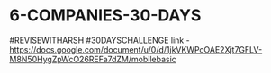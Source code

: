 # 6-COMPANIES-30-DAYS
#REVISEWITHARSH #30DAYSCHALLENGE
link - https://docs.google.com/document/u/0/d/1jkVKWPcOAE2Xjt7GFLV-M8N50HygZpWcO26REFa7dZM/mobilebasic
